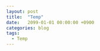 ```yaml
---
layout: post
title:  "Temp"
date:   2099-01-01 00:00:00 +0900
categories: blog
tags:
  - Temp
---
```


